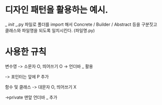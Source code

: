 # 디자인 패턴을 활용하는 예시.
_ _init_ _.py 파일로 폴더를 import 해서 Concrete / Builder / Abstract 등을 구분짓고
클래스와 파일명을 되도록 일치시킨다. (파일명.py)

# 사용한 규칙
변수영
-> 소문자 O, 띄어쓰기 O -> 언더바 _ 활용

-> 포인터는 앞에 P 추가

함수 및 클래스
-> 대문자 O, 띄어쓰기 X

->private 맨앞 언더바 _ 추가
